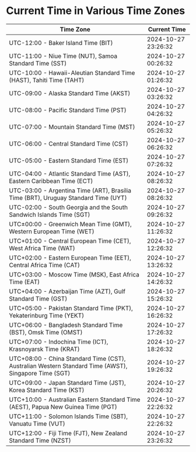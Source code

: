 # Current Time in Various Time Zones

| Time Zone | Current Time |
|-----------|--------------|
| UTC-12:00 - Baker Island Time (BIT) | 2024-10-27 23:26:32 |
| UTC-11:00 - Niue Time (NUT), Samoa Standard Time (SST) | 2024-10-27 00:26:32 |
| UTC-10:00 - Hawaii-Aleutian Standard Time (HAST), Tahiti Time (TAHT) | 2024-10-27 01:26:32 |
| UTC-09:00 - Alaska Standard Time (AKST) | 2024-10-27 03:26:32 |
| UTC-08:00 - Pacific Standard Time (PST) | 2024-10-27 04:26:32 |
| UTC-07:00 - Mountain Standard Time (MST) | 2024-10-27 05:26:32 |
| UTC-06:00 - Central Standard Time (CST) | 2024-10-27 06:26:32 |
| UTC-05:00 - Eastern Standard Time (EST) | 2024-10-27 07:26:32 |
| UTC-04:00 - Atlantic Standard Time (AST), Eastern Caribbean Time (ECT) | 2024-10-27 08:26:32 |
| UTC-03:00 - Argentina Time (ART), Brasília Time (BRT), Uruguay Standard Time (UYT) | 2024-10-27 08:26:32 |
| UTC-02:00 - South Georgia and the South Sandwich Islands Time (SGT) | 2024-10-27 09:26:32 |
| UTC±00:00 - Greenwich Mean Time (GMT), Western European Time (WET) | 2024-10-27 11:26:32 |
| UTC+01:00 - Central European Time (CET), West Africa Time (WAT) | 2024-10-27 12:26:32 |
| UTC+02:00 - Eastern European Time (EET), Central Africa Time (CAT) | 2024-10-27 13:26:32 |
| UTC+03:00 - Moscow Time (MSK), East Africa Time (EAT) | 2024-10-27 14:26:32 |
| UTC+04:00 - Azerbaijan Time (AZT), Gulf Standard Time (GST) | 2024-10-27 15:26:32 |
| UTC+05:00 - Pakistan Standard Time (PKT), Yekaterinburg Time (YEKT) | 2024-10-27 16:26:32 |
| UTC+06:00 - Bangladesh Standard Time (BST), Omsk Time (OMST) | 2024-10-27 17:26:32 |
| UTC+07:00 - Indochina Time (ICT), Krasnoyarsk Time (KRAT) | 2024-10-27 18:26:32 |
| UTC+08:00 - China Standard Time (CST), Australian Western Standard Time (AWST), Singapore Time (SGT) | 2024-10-27 19:26:32 |
| UTC+09:00 - Japan Standard Time (JST), Korea Standard Time (KST) | 2024-10-27 20:26:32 |
| UTC+10:00 - Australian Eastern Standard Time (AEST), Papua New Guinea Time (PGT) | 2024-10-27 22:26:32 |
| UTC+11:00 - Solomon Islands Time (SBT), Vanuatu Time (VUT) | 2024-10-27 22:26:32 |
| UTC+12:00 - Fiji Time (FJT), New Zealand Standard Time (NZST) | 2024-10-27 23:26:32 |

